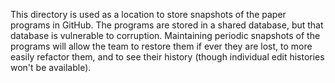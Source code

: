 This directory is used as a location to store snapshots of the paper programs in GitHub.  The programs are stored in a
shared database, but that database is vulnerable to corruption.  Maintaining periodic snapshots of the programs will
allow the team to restore them if ever they are lost, to more easily refactor them, and to see their history (though
individual edit histories won't be available).